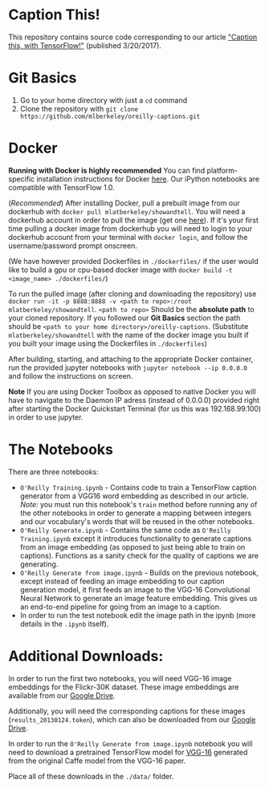 # Caption This!
This repository contains source code corresponding to our article ["Caption this, with TensorFlow!"]( https://www.oreilly.com/learning/caption-this-with-tensorflow) (published 3/20/2017).

# Git Basics
1. Go to your home directory with just a `cd` command
2. Clone the repository with `git clone https://github.com/mlberkeley/oreilly-captions.git`

# Docker
**Running with Docker is highly recommended**
You can find platform-specific installation instructions for Docker [here](https://docs.docker.com/engine/installation/#platform-support-matrix). Our iPython notebooks are compatible with TensorFlow 1.0.

(*Recommended*) After installing Docker, pull a prebuilt image from our dockerhub with `docker pull mlatberkeley/showandtell`. You will need a dockerhub account in order to pull the image (get one [here](https://hub.docker.com/)). If it's your first time pulling a docker image from dockerhub you will need to login to your dockerhub account from your terminal with `docker login`, and follow the username/password prompt onscreen.

(We have however provided Dockerfiles in `./dockerfiles/` if the user would like to build a gpu or cpu-based docker image with `docker build -t <image_name> ./dockerfiles/`)

To run the pulled image (after cloning and downloading the repository) use `docker run -it -p 8888:8888 -v <path to repo>:/root mlatberkeley/showandtell`. `<path to repo>` Should be the __absolute path__ to your cloned repository. If you followed our **Git Basics** section the path should be `<path to your home directory>/oreilly-captions`. (Substitute `mlatberkeley/showandtell` with the name of the docker image you built if you built your image using the Dockerfiles in `./dockerfiles`) 

After building, starting, and attaching to the appropriate Docker container, run the provided jupyter notebooks with `jupyter notebook --ip 0.0.0.0` and follow the instructions on screen.

**Note**
If you are using Docker Toolbox as opposed to native Docker you will have to navigate to the Daemon IP adress (instead of 0.0.0.0) provided right after starting the Docker Quickstart Terminal (for us this was 192.168.99.100) in order to use jupyter.


# The Notebooks
There are three notebooks:
* `O'Reilly Training.ipynb` - Contains code to train a TensorFlow caption generator from a VGG16 word embedding as described in our article. *Note:* you must run this notebook's `train` method before running any of the other notebooks in order to generate a mapping between integers and our vocabulary's words that will be reused in the other notebooks.
* `O'Reilly Generate.ipynb` - Contains the same code as `O'Reilly Training.ipynb` except it introduces functionality to generate captions from an image embedding (as opposed to just being able to train on captions). Functions as a sanity check for the quality of captions we are generating.
* `O'Reilly Generate from image.ipynb` - Builds on the previous notebook, except instead of feeding an image embedding to our caption generation model, it first feeds an image to the VGG-16 Convolutional Neural Network to generate an image feature embedding. This gives us an end-to-end pipeline for going from an image to a caption.
 * In order to run the test notebook edit the image path in the ipynb (more details in the `.ipynb` itself).

# Additional Downloads:
In order to run the first two notebooks, you will need VGG-16 image embeddings for the Flickr-30K dataset. These image embeddings are available from our [Google Drive](https://drive.google.com/file/d/0B5o40yxdA9PqTnJuWGVkcFlqcG8/view?usp=sharing).

Additionally, you will need the corresponding captions for these images (`results_20130124.token`), which can also be downloaded from our [Google Drive](https://drive.google.com/file/d/0B2vTU3h54lTydXFjSVM5T2t4WmM/view?usp=sharing).

In order to run the `O'Reilly Generate from image.ipynb` notebook you will need to download a pretrained TensorFlow model for [VGG-16](https://drive.google.com/file/d/0B2vTU3h54lTyaDczbFhsZFpsUGs/view?usp=sharing) generated from the original Caffe model from the VGG-16 paper. 

Place all of these downloads in the `./data/` folder.
